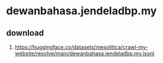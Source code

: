 # dewanbahasa.jendeladbp.my

## download

1. https://huggingface.co/datasets/mesolitica/crawl-my-website/resolve/main/dewanbahasa.jendeladbp.my.jsonl